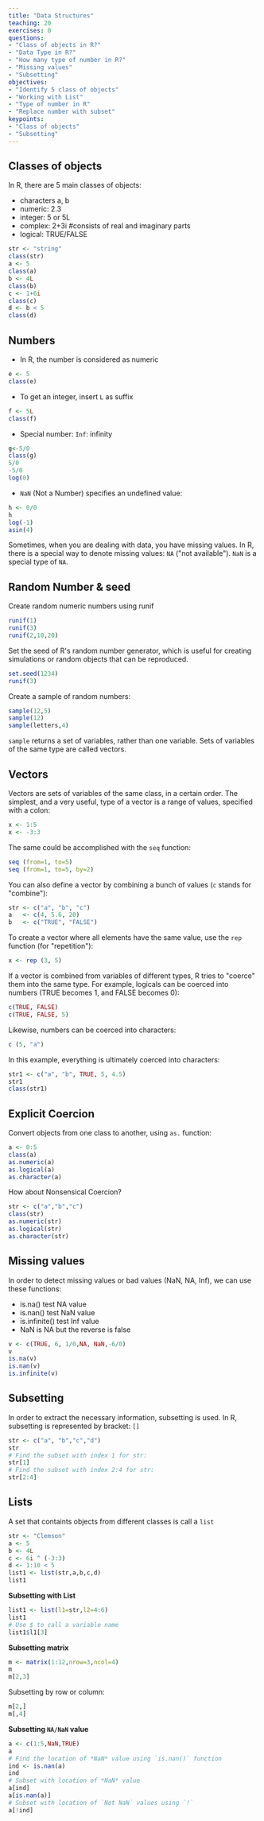 ```yaml
---
title: "Data Structures"
teaching: 20
exercises: 0
questions:
- "Class of objects in R?"
- "Data Type in R?"
- "How many type of number in R?"
- "Missing values"
- "Subsetting"
objectives:
- "Identify 5 class of objects"
- "Working with List"
- "Type of number in R"
- "Replace number with subset"
keypoints:
- "Class of objects"
- "Subsetting" 
---
```


## Classes of objects
In R, there are 5 main classes of objects:
* characters a, b
* numeric: 2.3
* integer: 5 or 5L
* complex: 2+3i #consists of real and imaginary parts
* logical: TRUE/FALSE

```r
str <- "string"
class(str)
a <- 5
class(a)
b <- 4L
class(b)
c <- 1+6i 
class(c)
d <- b < 5
class(d)
```

## Numbers
* In R, the number is considered as numeric
```r
e <- 5
class(e)
```
* To get an integer, insert `L` as suffix
```r
f <- 5L
class(f)
```
* Special number: `Inf`: infinity
```r
g<-5/0
class(g)
5/0
-5/0
log(0)
```
* `NaN` (Not a Number) specifies an undefined value:
```r
h <- 0/0
h
log(-1)
asin(4)
```
Sometimes, when you are dealing with data, you have missing values. In R, there is a special way to denote missing values: `NA` ("not available"). `NaN` is a special type of `NA`.

## Random Number & seed
Create random numeric numbers using runif
```r
runif(1)
runif(3)
runif(2,10,20)
```

Set the seed of R's random number generator, which is useful for creating simulations or random objects that can be reproduced.
```r
set.seed(1234)
runif(3)
```

Create a sample of random numbers: 
```r
sample(12,5)
sample(12)
sample(letters,4)
```
`sample` returns a set of variables, rather than one variable. Sets of variables of the same type are called vectors.


## Vectors
Vectors are sets of variables of the same class, in a certain order. The simplest, and a very useful, type of a vector is a range of values, specified with a colon:

```r
x <- 1:5
x <- -3:3
```

The same could be accomplished with the `seq` function:

```r
seq (from=1, to=5)
seq (from=1, to=5, by=2)
```

You can also define a vector by combining a bunch of values (`c` stands for "combine"):

```r
str <- c("a", "b", "c")
a   <- c(4, 5.6, 20)
b   <- c("TRUE", "FALSE")
```

To create a vector where all elements have the same value, use the `rep` function (for "repetition"):
```r
x <- rep (3, 5)
```

If a vector is combined from variables of different types, R tries to "coerce" them into the same type. For example, logicals can be coerced into numbers (TRUE becomes 1, and FALSE becomes 0):

```r
c(TRUE, FALSE)
c(TRUE, FALSE, 5)
```

Likewise, numbers can be coerced into characters:

```r
c (5, "a")
```
In this example, everything is ultimately coerced into characters:

```r
str1 <- c("a", "b", TRUE, 5, 4.5)
str1
class(str1)
```

## Explicit Coercion
Convert objects from one class to another, using `as.` function:
```r
a <- 0:5
class(a)
as.numeric(a)
as.logical(a)
as.character(a)
```
How about Nonsensical Coercion?
```r
str <- c("a","b","c")
class(str)
as.numeric(str)
as.logical(str)
as.character(str)
```

## Missing values
In order to detect missing values or bad values (NaN, NA, Inf), we can use these functions:
* is.na() test NA value
* is.nan() test NaN value
* is.infinite() test Inf value
* NaN is NA but the reverse is false
```r
v <- c(TRUE, 6, 1/0,NA, NaN,-6/0)
v
is.na(v)
is.nan(v)
is.infinite(v)
```







## Subsetting

In order to extract the necessary information, subsetting is used.
In R, subsetting is represented by bracket: `[]`

```r
str <- c("a", "b","c","d")
str
# Find the subset with index 1 for str:
str[1]
# Find the subset with index 2:4 for str:
str[2:4]
```

## Lists
A set that containts objects from different classes is call a `list`

```r
str <- "Clemson"
a <- 5
b <- 4L
c <- 6i ^ (-3:3)
d <- 1:10 < 5
list1 <- list(str,a,b,c,d)
list1
```


**Subsetting with List**
```r
list1 <- list(l1=str,l2=4:6)
list1
# Use $ to call a variable name
list1$l1[3]
```

**Subsetting matrix**
```r
m <- matrix(1:12,nrow=3,ncol=4)
m
m[2,3]
```
Subsetting by row or column:
```r
m[2,]
m[,4]
```

**Subsetting `NA/NaN` value**
```r
a <- c(1:5,NaN,TRUE)
a
# Find the location of *NaN* value using `is.nan()` function
ind <- is.nan(a)
ind
# Subset with location of *NaN* value
a[ind]
a[is.nan(a)]
# Subset with location of `Not NaN` values using `!`
a[!ind]
```



